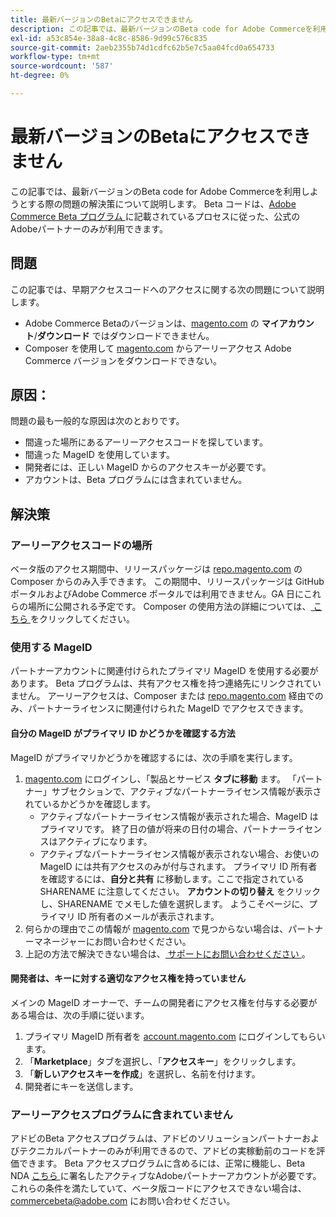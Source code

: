 ```yaml
---
title: 最新バージョンのBetaにアクセスできません
description: この記事では、最新バージョンのBeta code for Adobe Commerceを利用しようとする際の問題の解決策について説明します。 Beta コードは、[Adobe Commerce Beta プログラム ] （https://github.com/magento/magento2/wiki/Magento-Beta-Program）に記載されているプロセスに従った、公式のAdobeパートナーのみが利用できます。
exl-id: a53c854e-38a8-4c8c-8586-9d99c576c835
source-git-commit: 2aeb2355b74d1cdfc62b5e7c5aa04fcd0a654733
workflow-type: tm+mt
source-wordcount: '587'
ht-degree: 0%

---
```


# 最新バージョンのBetaにアクセスできません

この記事では、最新バージョンのBeta code for Adobe Commerceを利用しようとする際の問題の解決策について説明します。 Beta コードは、[Adobe Commerce Beta プログラム ](https://github.com/magento/magento2/wiki/Magento-Beta-Program) に記載されているプロセスに従った、公式のAdobeパートナーのみが利用できます。

## 問題

この記事では、早期アクセスコードへのアクセスに関する次の問題について説明します。

* Adobe Commerce Betaのバージョンは、[magento.com](https://account.magento.com/customer/account/login) の **マイアカウント**/**ダウンロード** ではダウンロードできません。
* Composer を使用して [magento.com](https://account.magento.com/customer/account/login) からアーリーアクセス Adobe Commerce バージョンをダウンロードできない。

## 原因：

問題の最も一般的な原因は次のとおりです。

* 間違った場所にあるアーリーアクセスコードを探しています。
* 間違った MageID を使用しています。
* 開発者には、正しい MageID からのアクセスキーが必要です。
* アカウントは、Beta プログラムには含まれていません。

## 解決策

### アーリーアクセスコードの場所

ベータ版のアクセス期間中、リリースパッケージは [repo.magento.com](https://repo.magento.com/) の Composer からのみ入手できます。 この期間中、リリースパッケージは GitHub ポータルおよびAdobe Commerce ポータルでは利用できません。GA 日にこれらの場所に公開される予定です。 Composer の使用方法の詳細については、[ こちら ](https://experienceleague.adobe.com/ja/docs/commerce-operations/installation-guide/composer) をクリックしてください。

### 使用する MageID

パートナーアカウントに関連付けられたプライマリ MageID を使用する必要があります。 Beta プログラムは、共有アクセス権を持つ連絡先にリンクされていません。 アーリーアクセスは、Composer または [repo.magento.com](https://repo.magento.com/) 経由でのみ、パートナーライセンスに関連付けられた MageID でアクセスできます。

#### 自分の MageID がプライマリ ID かどうかを確認する方法

MageID がプライマリかどうかを確認するには、次の手順を実行します。

1. [magento.com](https://account.magento.com/customer/account/login) にログインし、「製品とサービス **タブに移動** ます。 「パートナー」サブセクションで、アクティブなパートナーライセンス情報が表示されているかどうかを確認します。
   * アクティブなパートナーライセンス情報が表示された場合、MageID はプライマリです。 終了日の値が将来の日付の場合、パートナーライセンスはアクティブになります。
   * アクティブなパートナーライセンス情報が表示されない場合、お使いの MageID には共有アクセスのみが付与されます。 プライマリ ID 所有者を確認するには、**自分と共有** に移動します。ここで指定されている SHARENAME に注意してください。 **アカウントの切り替え** をクリックし、SHARENAME でメモした値を選択します。 ようこそページに、プライマリ ID 所有者のメールが表示されます。
1. 何らかの理由でこの情報が [magento.com](https://account.magento.com/customer/account/login) で見つからない場合は、パートナーマネージャーにお問い合わせください。
1. 上記の方法で解決できない場合は、[ サポートにお問い合わせください ](/help/help-center-guide/help-center/magento-help-center-user-guide.md#merchant-not-displayed)。

#### 開発者は、キーに対する適切なアクセス権を持っていません

メインの MageID オーナーで、チームの開発者にアクセス権を付与する必要がある場合は、次の手順に従います。

1. プライマリ MageID 所有者を [account.magento.com](https://account.magento.com/customer/account/login) にログインしてもらいます。
1. 「**Marketplace**」タブを選択し、「**アクセスキー**」をクリックします。
1. 「**新しいアクセスキーを作成**」を選択し、名前を付けます。
1. 開発者にキーを送信します。

### アーリーアクセスプログラムに含まれていません

アドビのBeta アクセスプログラムは、アドビのソリューションパートナーおよびテクニカルパートナーのみが利用できるので、アドビの実稼動前のコードを評価できます。 Beta アクセスプログラムに含めるには、正常に機能し、Beta NDA [ こちら ](https://github.com/magento/magento2/wiki/Magento-Beta-Program) に署名したアクティブなAdobeパートナーアカウントが必要です。 これらの条件を満たしていて、ベータ版コードにアクセスできない場合は、[commercebeta@adobe.com](mailto:commercebeta@adobe.com) にお問い合わせください。
